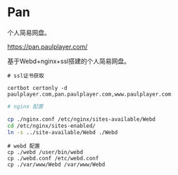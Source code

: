 # Pan

个人简易网盘。

https://pan.paulplayer.com/



基于Webd+nginx+ssl搭建的个人简易网盘。

```shell
# ssl证书获取

certbot certonly -d paulplayer.com,pan.paulplayer.com,www.paulplayer.com 
```



```sh
# nginx 配置

cp ./nginx.conf /etc/nginx/sites-available/Webd
cd /etc/nginx/sites-enabled/
ln -s ../site-available/Webd ./Webd
```



```shell
# webd 配置
cp ./webd /user/bin/webd
cp ./webd.conf /etc/webd.conf
cp ./var/www/Webd /var/www/Webd
```



